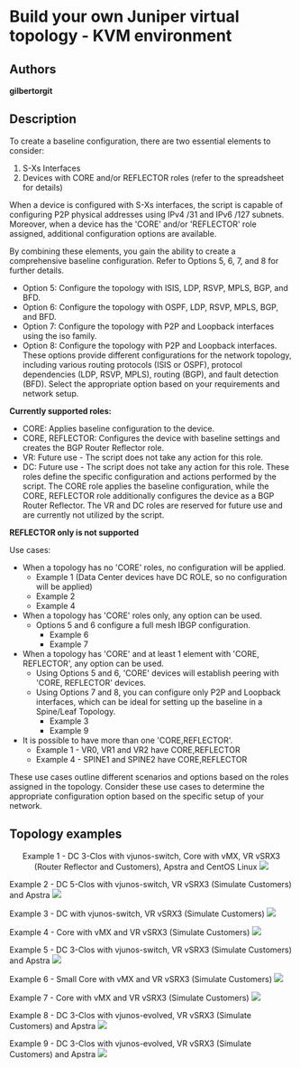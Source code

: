 # Build your own Juniper virtual topology - KVM environment

## Authors

**gilbertorgit**

## Description
To create a baseline configuration, there are two essential elements to consider:
1. S-Xs Interfaces
2. Devices with CORE and/or REFLECTOR roles (refer to the spreadsheet for details)

When a device is configured with S-Xs interfaces, the script is capable of configuring P2P physical addresses using IPv4 /31 and IPv6 /127 subnets.
Moreover, when a device has the 'CORE' and/or 'REFLECTOR' role assigned, additional configuration options are available.

By combining these elements, you gain the ability to create a comprehensive baseline configuration. 
Refer to Options 5, 6, 7, and 8 for further details.

* Option 5: Configure the topology with ISIS, LDP, RSVP, MPLS, BGP, and BFD.
* Option 6: Configure the topology with OSPF, LDP, RSVP, MPLS, BGP, and BFD.
* Option 7: Configure the topology with P2P and Loopback interfaces using the iso family.
* Option 8: Configure the topology with P2P and Loopback interfaces.
These options provide different configurations for the network topology, including various routing protocols (ISIS or OSPF), protocol dependencies (LDP, RSVP, MPLS), routing (BGP), and fault detection (BFD). 
Select the appropriate option based on your requirements and network setup.

**Currently supported roles:**
* CORE: Applies baseline configuration to the device.
* CORE, REFLECTOR: Configures the device with baseline settings and creates the BGP Router Reflector role.
* VR: Future use - The script does not take any action for this role.
* DC: Future use - The script does not take any action for this role.
These roles define the specific configuration and actions performed by the script. 
The CORE role applies the baseline configuration, while the CORE, REFLECTOR role additionally configures the device as a BGP Router Reflector. 
The VR and DC roles are reserved for future use and are currently not utilized by the script.

**REFLECTOR only is not supported** 

Use cases:
* When a topology has no 'CORE' roles, no configuration will be applied. 
  * Example 1 (Data Center devices have DC ROLE, so no configuration will be applied)
  * Example 2
  * Example 4
* When a topology has 'CORE' roles only, any option can be used. 
  * Options 5 and 6 configure a full mesh IBGP configuration. 
    * Example 6
    * Example 7
* When a topology has 'CORE' and at least 1 element with 'CORE, REFLECTOR', any option can be used. 
  * Using Options 5 and 6, 'CORE' devices will establish peering with 'CORE, REFLECTOR' devices.
  * Using Options 7 and 8, you can configure only P2P and Loopback interfaces, which can be ideal for setting up the baseline in a Spine/Leaf Topology. 
    * Example 3
    * Example 9
* It is possible to have more than one 'CORE,REFLECTOR'. 
  * Example 1 - VR0, VR1 and VR2 have CORE,REFLECTOR 
  * Example 4 - SPINE1 and SPINE2 have CORE,REFLECTOR

These use cases outline different scenarios and options based on the roles assigned in the topology. 
Consider these use cases to determine the appropriate configuration option based on the specific setup of your network.

## Topology examples

<p align="center">
  Example 1 - DC 3-Clos with vjunos-switch, Core with vMX, VR vSRX3 (Router Reflector and Customers), Apstra and CentOS Linux
  <img src="https://github.com/gilbertorgit/vjunos_kvm/blob/main/lab1_byot/images/example1.png">
  
  Example 2 - DC 5-Clos with vjunos-switch, VR vSRX3 (Simulate Customers) and Apstra
  <img src="https://github.com/gilbertorgit/vjunos_kvm/blob/main/lab1_byot/images/example2.png">
  
  Example 3 - DC with vjunos-switch, VR vSRX3 (Simulate Customers)
  <img src="https://github.com/gilbertorgit/vjunos_kvm/blob/main/lab1_byot/images/example3.png">
  
  Example 4 - Core with vMX and VR vSRX3 (Simulate Customers)
  <img src="https://github.com/gilbertorgit/vjunos_kvm/blob/main/lab1_byot/images/example4.png">
  
  Example 5 - DC 3-Clos with vjunos-switch, VR vSRX3 (Simulate Customers) and Apstra
  <img src="https://github.com/gilbertorgit/vjunos_kvm/blob/main/lab1_byot/images/example5.png">
  
  Example 6 - Small Core with vMX and VR vSRX3 (Simulate Customers)
  <img src="https://github.com/gilbertorgit/vjunos_kvm/blob/main/lab1_byot/images/example6.png">
  
  Example 7 - Core with vMX and VR vSRX3 (Simulate Customers)
  <img src="https://github.com/gilbertorgit/vjunos_kvm/blob/main/lab1_byot/images/example7.png">

  Example 8 - DC 3-Clos with vjunos-evolved, VR vSRX3 (Simulate Customers) and Apstra
  <img src="https://github.com/gilbertorgit/vjunos_kvm/blob/main/lab1_byot/images/example8.png">

  Example 9 - DC 3-Clos with vjunos-evolved, VR vSRX3 (Simulate Customers) and Apstra
  <img src="https://github.com/gilbertorgit/vjunos_kvm/blob/main/lab1_byot/images/example9.png">
</p>